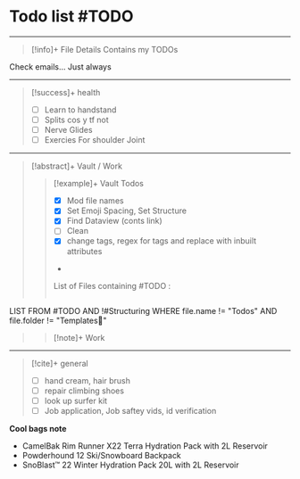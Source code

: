 # Todo list #TODO 
---
> [!info]+ File Details
> Contains my TODOs

Check emails... Just always

--- 
> [!success]+ health 
> - [ ] Learn to handstand
> - [ ] Splits cos y tf not
> - [ ] Nerve Glides
> - [ ] Exercies For shoulder Joint

---
> [!abstract]+ Vault / Work 
> > [!example]+ Vault Todos
> > - [x] Mod file names
> > - [x] Set Emoji Spacing, Set Structure
> > - [x] Find Dataview (conts link) 
> > - [ ] Clean 
> > - [x] change tags, regex for tags and replace with inbuilt attributes
> > -
> >  List of Files containing #TODO : 
> > > ```dataview 
LIST 
FROM #TODO AND !#Structuring 
WHERE file.name != "Todos" AND  file.folder !=  "Templates🧬"
> 
> > [!note]+ Work


---

> [!cite]+ general
> - [ ] hand cream, hair brush
> - [ ] repair climbing shoes
> - [ ] look up surfer kit 
> - [ ] Job application, Job saftey vids, id verification


**Cool bags note** 
- CamelBak Rim Runner X22 Terra Hydration Pack with 2L Reservoir
- Powderhound 12 Ski/Snowboard Backpack
- SnoBlast™ 22 Winter Hydration Pack 20L with 2L Reservoir
